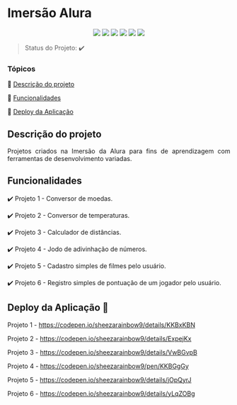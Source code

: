 <h1>Imersão Alura</h1> 

<p align="center">
   <img src="http://img.shields.io/static/v1?label=License&message=MIT&color=green&style=for-the-badge"/>
   <img src="http://img.shields.io/static/v1?label=STATUS&message=CONCLUIDO&color=GREEN&style=for-the-badge"/>
   <img src="https://img.shields.io/badge/codepen-deploy-blue?label=Codepen&message=DEPLOY&color=blue&style=for-the-badge&logo=codepen"/>
   <img src="https://img.shields.io/badge/HTML-HTML5-orange?label=HTML&message=HTML5&color=orange&style=for-the-badge&logo=HTML5"/>
   <img src="https://img.shields.io/badge/CSS-CSS3-informational?label=CSS&message=CSS3&color=informational&style=for-the-badge&logo=CSS3"/>
   <img src="https://img.shields.io/badge/JAVASCRIPT-ECMAScript%202022-yellow?label=JAVASCRIPT&message=ECMAScript &color=yellow&style=for-the-badge&logo=JAVASCRIPT"/>
</p>

> Status do Projeto: :heavy_check_mark:

### Tópicos 

:small_blue_diamond: [Descrição do projeto](#descrição-do-projeto)

:small_blue_diamond: [Funcionalidades](#funcionalidades)

:small_blue_diamond: [Deploy da Aplicação](#deploy-da-aplicação-dash)

## Descrição do projeto 

<p align="justify">
  Projetos criados na Imersão da Alura para fins de aprendizagem com ferramentas de desenvolvimento variadas.
</p>

## Funcionalidades

:heavy_check_mark: Projeto 1 - Conversor de moedas.

:heavy_check_mark: Projeto 2 - Conversor de temperaturas.

:heavy_check_mark: Projeto 3 - Calculador de distâncias.

:heavy_check_mark: Projeto 4 - Jodo de adivinhação de números.

:heavy_check_mark: Projeto 5 - Cadastro simples de filmes pelo usuário.

:heavy_check_mark: Projeto 6 - Registro simples de pontuação de um jogador pelo usuário.

## Deploy da Aplicação :dash:

Projeto 1 - https://codepen.io/sheezarainbow9/details/KKBxKBN

Projeto 2 - https://codepen.io/sheezarainbow9/details/ExpejKx

Projeto 3 - https://codepen.io/sheezarainbow9/details/VwBGvpB

Projeto 4 - https://codepen.io/sheezarainbow9/pen/KKBGgGy

Projeto 5 - https://codepen.io/sheezarainbow9/details/jOpQyrJ

Projeto 6 - https://codepen.io/sheezarainbow9/details/yLqZOBg




